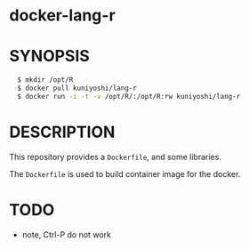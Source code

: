 docker-lang-r
=============

SYNOPSIS
========

``` bash
  $ mkdir /opt/R
  $ docker pull kuniyoshi/lang-r
  $ docker run -i -t -v /opt/R/:/opt/R:rw kuniyoshi/lang-r
```

DESCRIPTION
===========

This repository provides a `Dockerfile`, and some libraries.

The `Dockerfile` is used to build container image for the docker.

TODO
====

- note, Ctrl-P do not work
